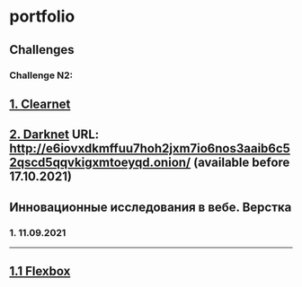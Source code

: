 # portfolio

## Challenges
### Challenge N2:
[1. Clearnet](https://lembutt.github.io/portfolio/getyourtime.html)
---
[2. Darknet](http://e6iovxdkmffuu7hoh2jxm7io6nos3aaib6c52qscd5qqvkigxmtoeyqd.onion/) URL: http://e6iovxdkmffuu7hoh2jxm7io6nos3aaib6c52qscd5qqvkigxmtoeyqd.onion/ (available before 17.10.2021)
---

## Инновационные исследования в вебе. Верстка
### 1. 11.09.2021
---
[1.1 Flexbox](https://lembutt.github.io/portfolio/flexbox.html)
---
